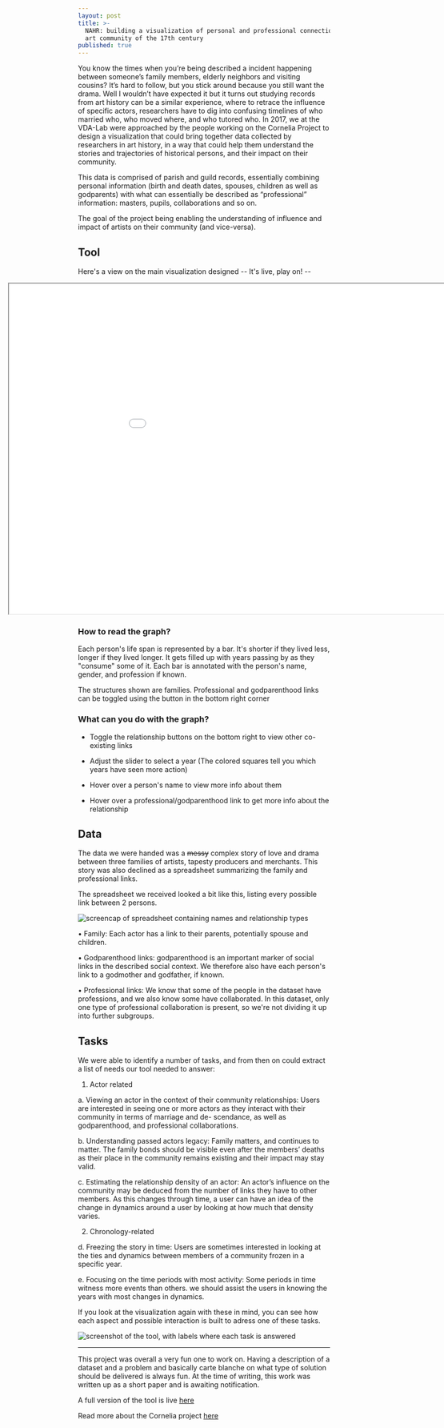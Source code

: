 ```yaml
---
layout: post
title: >-
  NAHR: building a visualization of personal and professional connections in the
  art community of the 17th century
published: true
---
```


You know the times when you’re being described a incident happening between someone’s family members, elderly neighbors and visiting cousins? It’s hard to follow, but you stick around because you still want the drama.
Well I wouldn’t have expected it but it turns out studying records from art history can be a similar experience, where to retrace the influence of specific actors, researchers have to dig into confusing timelines of who married who, who moved where, and who tutored who. In 2017, we at the VDA-Lab were approached by the people working on the Cornelia Project to design a visualization that could bring together data collected by researchers in art history, in a way that could help them understand the stories and trajectories of historical persons, and their impact on their community. 


This data is comprised of parish and guild records, essentially combining personal information (birth and death dates, spouses, children as well as godparents) with what can essentially be described as “professional” information: masters, pupils, collaborations and so on. 

The goal of the project being enabling the understanding of influence and impact of artists on their community (and vice-versa).



## Tool
Here's a view on the main visualization designed -- It's live, play on! --


<iframe width="1080" height="660" style="margin-left:-140px" src="//homes.esat.kuleuven.be/~hlamqadd/NAHR/simpleTL.html"  ></iframe>

### How to read the graph?

Each person's life span is represented by a bar. It's shorter if they lived less, longer if they lived longer. It gets filled up with years passing by as they "consume" some of it.
Each bar is annotated with the person's name, gender, and profession if known.

The structures shown are families. Professional and godparenthood links can be toggled using the button in the bottom right corner

### What can you do with the graph?

* Toggle the relationship buttons on the bottom right to view other co-existing links

* Adjust the slider to select a year (The colored squares tell you which years have seen more action)

* Hover over a person's name to view more info about them

* Hover over a professional/godparenthood link to get more info about the relationship




## Data

The data we were handed was a ~~messy~~ complex story of love and drama between three families of artists, tapesty producers and merchants. This story was also declined as a spreadsheet summarizing the family and professional links. 

The spreadsheet we received looked a bit like this, listing every possible link between 2 persons.

![screencap of spreadsheet containing names and relationship types]({{site.baseurl}}/images/spreadsheet.png)


• Family: Each actor has a link to their parents, potentially spouse and children.

• Godparenthood links: godparenthood is an important marker of social links in the described social context. We therefore also have each person's link to a godmother and godfather, if known.

• Professional links: We know that some of the people in the dataset have professions, and we also know some have collaborated. In this dataset, only one type of professional collaboration is present, so we're not dividing it up into further subgroups.


## Tasks

We were able to identify a number of tasks, and from then on could extract a list of needs our tool needed to answer:

1. Actor related 


a.  Viewing an actor in the context of their community relationships: Users are interested in seeing one or more actors as they interact with their community in terms of marriage and de- scendance, as well as godparenthood, and professional collaborations.


b. Understanding passed actors legacy: Family matters, and continues to matter. The family bonds should be visible even after the members’ deaths as their place in the community remains existing and their impact may stay valid.

c. Estimating the relationship density of an actor: An actor’s influence on the community may be deduced from the number of links they have to other members. As this changes through time, a user can have an idea of the change in dynamics around a user by looking at how much that density varies. 


2. Chronology-related

d. Freezing the story in time: Users are sometimes interested in looking at the ties and dynamics between members of a community frozen in a specific year. 

e. Focusing on the time periods with most activity: Some periods in time witness more events than others. we should assist the users in knowing the years with most changes in dynamics.



If you look at the visualization again with these in mind, you can see how each aspect and possible interaction is built to adress one of these tasks.

![screenshot of the tool, with labels where each task is answered]({{site.baseurl}}/images/labeledscreenshot.png)


_________________

This project was overall a very fun one to work on. Having a description of a dataset and a problem and basically carte blanche on what type of solution should be delivered is always fun. 
At the time of writing, this work was written up as a short paper and is awaiting notification.

A full version of the tool is live [here](http://homes.esat.kuleuven.be/~hlamqadd/NAHR/timeLineView.html) 

Read more about the Cornelia project [here](http://www.projectcornelia.com/)
